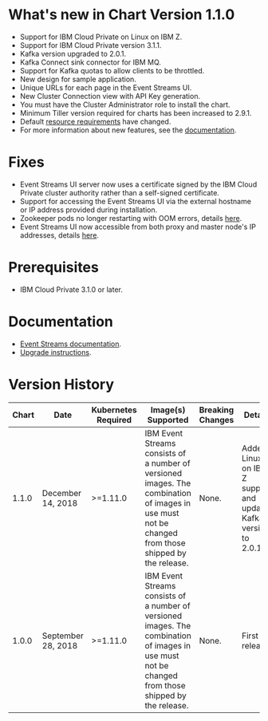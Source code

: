 # What's new in Chart Version 1.1.0

* Support for IBM Cloud Private on Linux on IBM Z.
* Support for IBM Cloud Private version 3.1.1.
* Kafka version upgraded to 2.0.1.
* Kafka Connect sink connector for IBM MQ.
* Support for Kafka quotas to allow clients to be throttled.
* New design for sample application.
* Unique URLs for each page in the Event Streams UI.
* New Cluster Connection view with API Key generation.
* You must have the Cluster Administrator role to install the chart.
* Minimum Tiller version required for charts has been increased to 2.9.1.
* Default [resource requirements](https://ibm.github.io/event-streams/installing/prerequisites/#helm-resource-requirements) have changed.
* For more information about new features, see the [documentation](https://ibm.github.io/event-streams/about/whats-new/).

# Fixes
* Event Streams UI server now uses a certificate signed by the IBM Cloud Private cluster authority rather than a self-signed certificate.
* Support for accessing the Event Streams UI via the external hostname or IP address provided during installation.
* Zookeeper pods no longer restarting with OOM errors, details [here](https://github.com/IBM/event-streams/issues/7).
* Event Streams UI now accessible from both proxy and master node's IP addresses, details [here](https://github.com/IBM/event-streams/issues/8).

# Prerequisites
* IBM Cloud Private 3.1.0 or later.

# Documentation
* [Event Streams documentation](https://ibm.github.io/event-streams/).
* [Upgrade instructions](https://ibm.github.io/event-streams/installing/upgrading/).

# Version History
| Chart | Date               | Kubernetes Required | Image(s) Supported | Breaking Changes | Details |
| ----- | ------------------ | ------------------- | ------------------ | ---------------- | ------- |
| 1.1.0 | December 14, 2018  | >=1.11.0            | IBM Event Streams consists of a number of versioned images. The combination of images in use must not be changed from those shipped by the release. | None. | Added Linux on IBM Z support and updated Kafka version to 2.0.1.
| 1.0.0 | September 28, 2018 | >=1.11.0            | IBM Event Streams consists of a number of versioned images. The combination of images in use must not be changed from those shipped by the release. | None. | First release.

